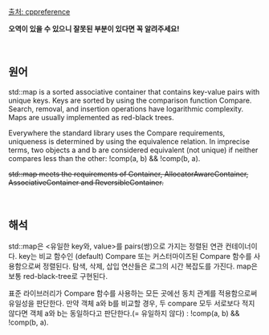 <a href="https://en.cppreference.com/w/cpp/container/map" target="_blank">출처: cppreference</a>

<b>오역이 있을 수 있으니 잘못된 부분이 있다면 꼭 알려주세요!</b>

<br>

## 원어

std::map is a sorted associative container that contains key-value pairs with unique keys. Keys are sorted by using the comparison function Compare. Search, removal, and insertion operations have logarithmic complexity. Maps are usually implemented as red-black trees.

Everywhere the standard library uses the Compare requirements, uniqueness is determined by using the equivalence relation. In imprecise terms, two objects a and b are considered equivalent (not unique) if neither compares less than the other: !comp(a, b) && !comp(b, a).

~~std::map meets the requirements of Container, AllocatorAwareContainer, AssociativeContainer and ReversibleContainer.~~


<br>

## 해석
std::map은 <유일한 key와, value>를 pairs(쌍)으로 가지는 정렬된 연관 컨테이너이다. key는 비교 함수인 (default) Compare 또는 커스터마이즈된 Compare 함수를 사용함으로써 정렬된다. 탐색, 삭제, 삽입 연산들은 로그의 시간 복잡도를 가진다. map은 보통 red-black-tree로 구현된다.   

표준 라이브러리가 Compare 함수를 사용하는 모든 곳에선 동치 관계를 적용함으로써 유일성을 판단한다. 만약 객체 a와 b를 비교할 경우, 두 compare 모두 서로보다 적지 않다면 객체 a와 b는 동일하다고 판단한다.(= 유일하지 않다)
: !comp(a, b) && !comp(b, a).

